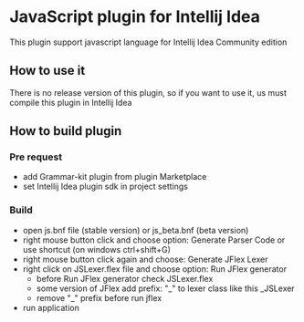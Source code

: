 # JavaScript plugin for Intellij Idea

This plugin support javascript language for Intellij Idea Community edition

## How to use it
There is no release version of this plugin, so if you want to use it, us must compile this plugin in Intellij Idea


## How to build plugin

### Pre request
* add Grammar-kit plugin from plugin Marketplace
* set Intellij Idea plugin sdk in project settings

### Build
* open js.bnf file (stable version) or js_beta.bnf (beta version)
* right mouse button click and choose option: Generate Parser Code or use shortcut (on windows ctrl+shift+G)
* right mouse button click again and choose: Generate JFlex Lexer
* right click on JSLexer.flex file and choose option: Run JFlex generator
  * before Run JFlex generator check JSLexer.flex 
  * some version of JFlex add prefix: "_" to lexer class like this _JSLexer
  * remove "_" prefix before run jflex
* run application